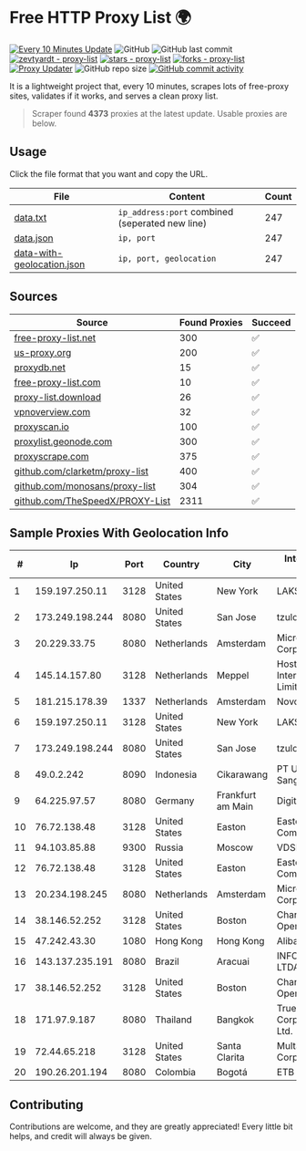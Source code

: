 
# Free HTTP Proxy List 🌍

[![Every 10 Minutes Update](https://github.com/mertguvencli/http-proxy-list/actions/workflows/main.yml/badge.svg?branch=main)](https://github.com/mertguvencli/http-proxy-list/actions/workflows/main.yml)
![GitHub](https://img.shields.io/github/license/mertguvencli/http-proxy-list)
![GitHub last commit](https://img.shields.io/github/last-commit/mertguvencli/http-proxy-list)
[![zevtyardt - proxy-list](https://img.shields.io/static/v1?label=zevtyardt&message=proxy-list&color=blue&logo=github)](https://github.com/zevtyardt/proxy-list "Go to GitHub repo")
[![stars - proxy-list](https://img.shields.io/github/stars/zevtyardt/proxy-list?style=social)](https://github.com/zevtyardt/proxy-list)
[![forks - proxy-list](https://img.shields.io/github/forks/zevtyardt/proxy-list?style=social)](https://github.com/zevtyardt/proxy-list)
[![Proxy Updater](https://github.com/zevtyardt/proxy-list/workflows/Proxy%20Updater/badge.svg)](https://github.com/zevtyardt/proxy-list/actions?query=workflow:"Proxy+Updater")
![GitHub repo size](https://img.shields.io/github/repo-size/zevtyardt/proxy-list)
[![GitHub commit activity](https://img.shields.io/github/commit-activity/m/zevtyardt/proxy-list?logo=commits)](https://github.com/zevtyardt/proxy-list/commits/main)

It is a lightweight project that, every 10 minutes, scrapes lots of free-proxy sites, validates if it works, and serves a clean proxy list.

> Scraper found **4373** proxies at the latest update. Usable proxies are below.

## Usage

Click the file format that you want and copy the URL.

|File|Content|Count|
|----|-------|-----|
|[data.txt](https://raw.githubusercontent.com/mertguvencli/http-proxy-list/main/proxy-list/data.txt)|`ip_address:port` combined (seperated new line)|247|
|[data.json](https://raw.githubusercontent.com/mertguvencli/http-proxy-list/main/proxy-list/data.json)|`ip, port`|247|
|[data-with-geolocation.json](https://raw.githubusercontent.com/mertguvencli/http-proxy-list/main/proxy-list/data-with-geolocation.json)|`ip, port, geolocation`|247|

## Sources

|Source|Found Proxies|Succeed|
|------|-------------|-------|
|[free-proxy-list.net](https://free-proxy-list.net)|300|✅|
|[us-proxy.org](https://www.us-proxy.org)|200|✅|
|[proxydb.net](http://proxydb.net)|15|✅|
|[free-proxy-list.com](https://free-proxy-list.com/?page=&port=&type%5B%5D=http&type%5B%5D=https&up_time=0&search=Search)|10|✅|
|[proxy-list.download](https://www.proxy-list.download/HTTP)|26|✅|
|[vpnoverview.com](https://vpnoverview.com/privacy/anonymous-browsing/free-proxy-servers)|32|✅|
|[proxyscan.io](https://www.proxyscan.io)|100|✅|
|[proxylist.geonode.com](https://proxylist.geonode.com/api/proxy-list?limit=300&page=1&sort_by=lastChecked&sort_type=desc&protocols=http,https)|300|✅|
|[proxyscrape.com](https://api.proxyscrape.com/v2/?request=displayproxies&protocol=http&timeout=10000&country=all&ssl=all&anonymity=all)|375|✅|
|[github.com/clarketm/proxy-list](https://raw.githubusercontent.com/clarketm/proxy-list/master/proxy-list-raw.txt)|400|✅|
|[github.com/monosans/proxy-list](https://raw.githubusercontent.com/monosans/proxy-list/main/proxies/http.txt)|304|✅|
|[github.com/TheSpeedX/PROXY-List](https://raw.githubusercontent.com/TheSpeedX/PROXY-List/master/http.txt)|2311|✅|


## Sample Proxies With Geolocation Info

|#|Ip|Port|Country|City|Internet Service Provider|
|-|--|----|-------|----|-------------------------|
|1|159.197.250.11|3128|United States|New York|LAKSH|
|2|173.249.198.244|8080|United States|San Jose|tzulo, inc.|
|3|20.229.33.75|8080|Netherlands|Amsterdam|Microsoft Corporation|
|4|145.14.157.80|3128|Netherlands|Meppel|Hostinger International Limited|
|5|181.215.178.39|1337|Netherlands|Amsterdam|NovoServe B.V.|
|6|159.197.250.11|3128|United States|New York|LAKSH|
|7|173.249.198.244|8080|United States|San Jose|tzulo, inc.|
|8|49.0.2.242|8090|Indonesia|Cikarawang|PT Usaha Adi Sanggoro|
|9|64.225.97.57|8080|Germany|Frankfurt am Main|DigitalOcean, LLC|
|10|76.72.138.48|3128|United States|Easton|Easton Utilities Commission|
|11|94.103.85.88|9300|Russia|Moscow|VDSINA|
|12|76.72.138.48|3128|United States|Easton|Easton Utilities Commission|
|13|20.234.198.245|8080|Netherlands|Amsterdam|Microsoft Corporation|
|14|38.146.52.252|3128|United States|Boston|Charles River Operation|
|15|47.242.43.30|1080|Hong Kong|Hong Kong|Alibaba.com LLC|
|16|143.137.235.191|8080|Brazil|Aracuai|INFORMATICA.COM LTDA|
|17|38.146.52.252|3128|United States|Boston|Charles River Operation|
|18|171.97.9.187|8080|Thailand|Bangkok|True Internet Corporation CO. Ltd.|
|19|72.44.65.218|3128|United States|Santa Clarita|Multacom Corporation|
|20|190.26.201.194|8080|Colombia|Bogotá|ETB - Colombia|



## Contributing

Contributions are welcome, and they are greatly appreciated! Every
little bit helps, and credit will always be given.

